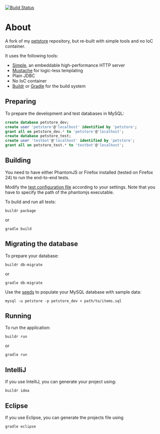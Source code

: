 [![Build Status](https://travis-ci.org/testinfected/simple-petstore.png)](https://travis-ci.org/testinfected/simple-petstore)

# About

A fork of my [petstore](https://github.com/testinfected/petstore) repository, but re-built with simple tools and no IoC container.

It uses the following tools:

- [Simple](http://www.simpleframework.org/), an embeddable high-performance HTTP server
- [Mustache](http://mustache.github.com) for logic-less templating
- Plain JDBC
- No IoC container
- [Buildr](http://buildr.apache.org) or [Gradle](http://www.gradle.org) for the build system

## Preparing

To prepare the development and test databases in MySQL:

```sql
create database petstore_dev;
create user 'petstore'@'localhost' identified by 'petstore';
grant all on petstore_dev.* to 'petstore'@'localhost';
create database petstore_test;
create user 'testbot'@'localhost' identified by 'petstore';
grant all on petstore_test.* to 'testbot'@'localhost';
```

## Building

You need to have either PhantomJS or Firefox installed (tested on Firefox 24) to run the end-to-end tests.

Modify the [test configuration file](https://github.com/testinfected/simple-petstore/blob/master/server/src/test/resources/test.properties) according to your settings. Note that you have to specify the path of the phantomjs executable.

To build and run all tests:

`buildr package`

or

`gradle build`

## Migrating the database

To prepare your database:

`buildr db-migrate`

or

`gradle db-migrate`

Use the [seeds](https://github.com/testinfected/simple-petstore/blob/master/server/src/main/scripts/seeds/items.sql) to populate your MySQL database with sample data:

`mysql -u petstore -p petstore_dev < path/to/items.sql`

## Running

To run the application:

`buildr run`

or

`gradle run`

## IntelliJ

If you use IntelliJ, you can generate your project using:

`buildr idea`

## Eclipse

If you use Eclipse, you can generate the projects file using

`gradle eclipse`

